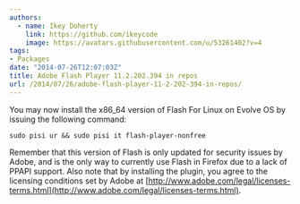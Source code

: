 ```yaml
---
authors:
  - name: Ikey Doherty
    link: https://github.com/ikeycode
    image: https://avatars.githubusercontent.com/u/53261402?v=4
tags:
- Packages
date: "2014-07-26T12:07:03Z"
title: Adobe Flash Player 11.2.202.394 in repos
url: /2014/07/26/adobe-flash-player-11-2-202-394-in-repos/
---
```


You may now install the x86_64 version of Flash For Linux on Evolve OS by issuing the following command:

```
sudo pisi ur && sudo pisi it flash-player-nonfree
```

Remember that this version of Flash is only updated for security issues by Adobe, and is the only way to currently use Flash in Firefox due to a lack of PPAPI support. Also note that by installing the plugin, you agree to the licensing conditions set by Adobe at [http://www.adobe.com/legal/licenses-terms.html](http://www.adobe.com/legal/licenses-terms.html).